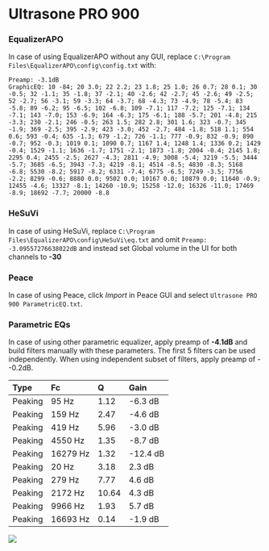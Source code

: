 # Ultrasone PRO 900

### EqualizerAPO
In case of using EqualizerAPO without any GUI, replace `C:\Program Files\EqualizerAPO\config\config.txt`
with:
```
Preamp: -3.1dB
GraphicEQ: 10 -84; 20 3.0; 22 2.2; 23 1.8; 25 1.0; 26 0.7; 28 0.1; 30 -0.5; 32 -1.1; 35 -1.8; 37 -2.1; 40 -2.6; 42 -2.7; 45 -2.6; 49 -2.5; 52 -2.7; 56 -3.1; 59 -3.3; 64 -3.7; 68 -4.3; 73 -4.9; 78 -5.4; 83 -5.8; 89 -6.2; 95 -6.5; 102 -6.8; 109 -7.1; 117 -7.2; 125 -7.1; 134 -7.1; 143 -7.0; 153 -6.9; 164 -6.3; 175 -6.1; 188 -5.7; 201 -4.8; 215 -3.3; 230 -2.1; 246 -0.5; 263 1.5; 282 2.8; 301 1.6; 323 -0.7; 345 -1.9; 369 -2.5; 395 -2.9; 423 -3.0; 452 -2.7; 484 -1.8; 518 1.1; 554 0.6; 593 -0.4; 635 -1.3; 679 -1.2; 726 -1.1; 777 -0.9; 832 -0.9; 890 -0.7; 952 -0.3; 1019 0.1; 1090 0.7; 1167 1.4; 1248 1.4; 1336 0.2; 1429 -0.4; 1529 -1.1; 1636 -1.7; 1751 -2.1; 1873 -1.8; 2004 -0.4; 2145 1.8; 2295 0.4; 2455 -2.5; 2627 -4.3; 2811 -4.9; 3008 -5.4; 3219 -5.5; 3444 -5.7; 3685 -6.5; 3943 -7.3; 4219 -8.1; 4514 -8.5; 4830 -8.3; 5168 -6.8; 5530 -8.2; 5917 -8.2; 6331 -7.4; 6775 -6.5; 7249 -3.5; 7756 -2.2; 8299 -0.6; 8880 0.0; 9502 0.0; 10167 0.0; 10879 0.0; 11640 -0.9; 12455 -4.6; 13327 -8.1; 14260 -10.9; 15258 -12.0; 16326 -11.0; 17469 -8.9; 18692 -7.7; 20000 -8.8
```

### HeSuVi
In case of using HeSuVi, replace `C:\Program Files\EqualizerAPO\config\HeSuVi\eq.txt` and omit `Preamp:
-3.09557276638022dB` and instead set Global volume in the UI for both channels to **-30**

### Peace
In case of using Peace, click *Import* in Peace GUI and select `Ultrasone PRO 900 ParametricEQ.txt`.

### Parametric EQs
In case of using other parametric equalizer, apply preamp of **-4.1dB** and build filters manually
with these parameters. The first 5 filters can be used independently.
When using independent subset of filters, apply preamp of --0.2dB.

| Type    | Fc       |     Q | Gain     |
|:--------|:---------|:------|:---------|
| Peaking | 95 Hz    |  1.12 | -6.3 dB  |
| Peaking | 159 Hz   |  2.47 | -4.6 dB  |
| Peaking | 419 Hz   |  5.96 | -3.0 dB  |
| Peaking | 4550 Hz  |  1.35 | -8.7 dB  |
| Peaking | 16279 Hz |  1.32 | -12.4 dB |
| Peaking | 20 Hz    |  3.18 | 2.3 dB   |
| Peaking | 279 Hz   |  7.77 | 4.6 dB   |
| Peaking | 2172 Hz  | 10.64 | 4.3 dB   |
| Peaking | 9966 Hz  |  1.93 | 5.7 dB   |
| Peaking | 16693 Hz |  0.14 | -1.9 dB  |

![](https://raw.githubusercontent.com/jaakkopasanen/AutoEq/master/results/headphonecom/sbaf-serious/Ultrasone%20PRO%20900/Ultrasone%20PRO%20900.png)